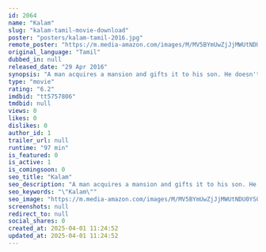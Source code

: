 ```yaml
---
id: 2064
name: "Kalam"
slug: "kalam-tamil-movie-download"
poster: "posters/kalam-tamil-2016.jpg"
remote_poster: "https://m.media-amazon.com/images/M/MV5BYmUwZjJjMWUtNDU0YS00MzdlLWFjZjMtNGQ5NDIxM2E0ZDE3XkEyXkFqcGdeQXVyNjY1MTg4Mzc@._V1_SX300.jpg"
original_language: "Tamil"
dubbed_in: null
released_date: "29 Apr 2016"
synopsis: "A man acquires a mansion and gifts it to his son. He doesn't realize that the house is haunted."
type: "movie"
rating: "6.2"
imdbid: "tt5757806"
tmdbid: null
views: 0
likes: 0
dislikes: 0
author_id: 1
trailer_url: null
runtime: "97 min"
is_featured: 0
is_active: 1
is_comingsoon: 0
seo_title: "Kalam"
seo_description: "A man acquires a mansion and gifts it to his son. He doesn't realize that the house is haunted."
seo_keywords: "\"Kalam\""
seo_image: "https://m.media-amazon.com/images/M/MV5BYmUwZjJjMWUtNDU0YS00MzdlLWFjZjMtNGQ5NDIxM2E0ZDE3XkEyXkFqcGdeQXVyNjY1MTg4Mzc@._V1_SX300.jpg"
screenshots: null
redirect_to: null
social_shares: 0
created_at: 2025-04-01 11:24:52
updated_at: 2025-04-01 11:24:52
---
```


